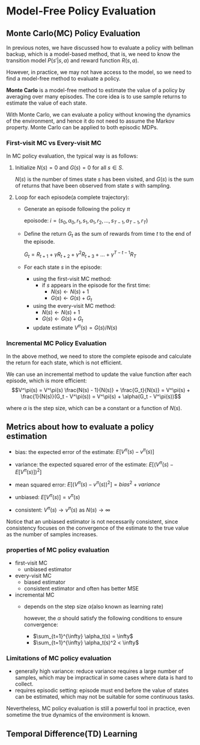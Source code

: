 # Model-Free Policy Evaluation

## Monte Carlo(MC) Policy Evaluation

In previous notes, we have discussed how to evaluate a policy with bellman backup, which is a model-based method, that is, we need to know the transition model $P(s' | s, a)$ and reward function $R(s, a)$.

However, in practice, we may not have access to the model, so we need to find a model-free method to evaluate a policy.

**Monte Carlo** is a model-free method to estimate the value of a policy by averaging over many episodes. 
The core idea is to use sample returns to estimate the value of each state.

With Monte Carlo, we can evaluate a policy without knowing the dynamics of the environment, and hence it do not need to assume the Markov property. 
Monte Carlo can be applied to both episodic MDPs.

### First-visit MC vs Every-visit MC

In MC policy evaluation, the typical way is as follows:
1. Initialize $N(s)=0$ and $G(s)=0$ for all $s \in S$.  
   
   $N(s)$ is the number of times state $s$ has been visited, and $G(s)$ is the sum of returns that have been observed from state $s$ with sampling.

2. Loop for each episode(a complete trajectory):
   - Generate an episode following the policy $\pi$
      
      epoisode: $i = (s_0, a_0, r_1, s_1, a_1, r_2, ..., s_{T-1}, a_{T-1}, r_T)$
    - Define the return $G_t$ as the sum of rewards from time $t$ to the end of the episode.
      
      $G_t = R_{t+1} + \gamma R_{t+2} + \gamma^2 R_{t+3} + ... + \gamma^{T-t-1} R_T$

    - For each state $s$ in the episode:
        - using the first-visit MC method:
          - if $s$ appears in the episode for the first time:
            - $N(s) \leftarrow N(s) + 1$
            - $G(s) \leftarrow G(s) + G_t$
        - using the every-visit MC method:
            - $N(s) \leftarrow N(s) + 1$
            - $G(s) \leftarrow G(s) + G_t$
        - update estimate $V^\pi(s) = G(s)/N(s)$

### Incremental MC Policy Evaluation

In the above method, we need to store the complete episode and calculate the return for each state, which is not efficient.

We can use an incremental method to update the value function after each episode, which is more efficient:
$$V^\pi(s) = V^\pi(s) \frac{N(s) - 1}{N(s)} + \frac{G_t}{N(s)} = V^\pi(s) + \frac{1}{N(s)}(G_t - V^\pi(s)) = V^\pi(s) + \alpha(G_t - V^\pi(s))$$

where $\alpha$ is the step size, which can be a constant or a function of $N(s)$.

## Metrics about how to evaluate a policy estimation

- bias: the expected error of the estimate: $E[V^\pi(s) - v^\pi(s)]$
- variance: the expected squared error of the estimate: $E[(V^\pi(s) - E[V^\pi(s)])^2]$
- mean squared error: $E[(V^\pi(s) - v^\pi(s))^2] = bias^2 + variance$

- unbiased: $E[V^\pi(s)] = v^\pi(s)$
- consistent: $V^\pi(s) \rightarrow v^\pi(s)$ as $N(s) \rightarrow \infty$

Notice that an unbiased estimator is not necessarily consistent, since consistency focuses on the convergence of the estimate to the true value as the number of samples increases.

### properties of MC policy evaluation

- first-visit MC
    - unbiased estimator
- every-visit MC
    - biased estimator
    - consistent estimator and often has better MSE
- incremental MC
    - depends on the step size $\alpha$(also known as learning rate)
      
      however, the $\alpha$ should satisfy the following conditions to ensure convergence:
        - $\sum_{t=1}^{\infty} \alpha_t(s) = \infty$
        - $\sum_{t=1}^{\infty} \alpha_t(s)^2 < \infty$

### Limitations of MC policy evaluation

- generally high variance: reduce variance requires a large number of samples, which may be impractical in some cases where data is hard to collect.
- requires episodic setting: episode must end before the value of states can be estimated, which may not be suitable for some continuous tasks.

Nevertheless, MC policy evaluation is still a powerful tool in practice, even sometime the true dynamics of the environment is known.

## Temporal Difference(TD) Learning